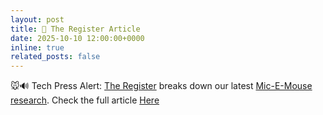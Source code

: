 ```yaml
---
layout: post
title: 🔧 The Register Article
date: 2025-10-10 12:00:00+0000
inline: true
related_posts: false
---
```


🐭🔊 Tech Press Alert: [The Register](https://www.theregister.com/) breaks down our latest [Mic-E-Mouse research](https://arxiv.org/abs/2509.13581). Check the full article [Here](https://forums.theregister.com/forum/all/2025/10/07/mouse_microphone_security/)